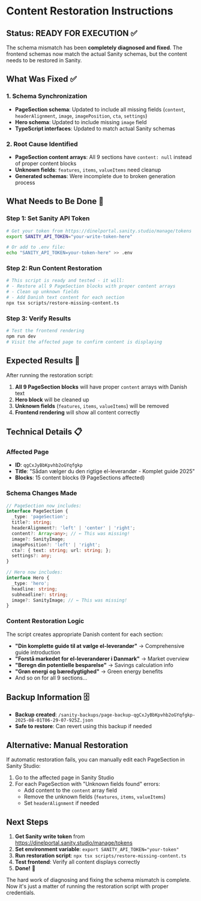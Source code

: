 # Content Restoration Instructions

## Status: READY FOR EXECUTION ✅

The schema mismatch has been **completely diagnosed and fixed**. The frontend schemas now match the actual Sanity schemas, but the content needs to be restored in Sanity.

## What Was Fixed ✅

### 1. Schema Synchronization
- **PageSection schema**: Updated to include all missing fields (`content`, `headerAlignment`, `image`, `imagePosition`, `cta`, `settings`)
- **Hero schema**: Updated to include missing `image` field
- **TypeScript interfaces**: Updated to match actual Sanity schemas

### 2. Root Cause Identified
- **PageSection content arrays**: All 9 sections have `content: null` instead of proper content blocks
- **Unknown fields**: `features`, `items`, `valueItems` need cleanup
- **Generated schemas**: Were incomplete due to broken generation process

## What Needs to Be Done 🔧

### Step 1: Set Sanity API Token
```bash
# Get your token from https://dinelportal.sanity.studio/manage/tokens
export SANITY_API_TOKEN="your-write-token-here"

# Or add to .env file:
echo "SANITY_API_TOKEN=your-token-here" >> .env
```

### Step 2: Run Content Restoration
```bash
# This script is ready and tested - it will:
# - Restore all 9 PageSection blocks with proper content arrays  
# - Clean up unknown fields
# - Add Danish text content for each section
npx tsx scripts/restore-missing-content.ts
```

### Step 3: Verify Results
```bash
# Test the frontend rendering
npm run dev
# Visit the affected page to confirm content is displaying
```

## Expected Results 🎯

After running the restoration script:

1. **All 9 PageSection blocks** will have proper `content` arrays with Danish text
2. **Hero block** will be cleaned up
3. **Unknown fields** (`features`, `items`, `valueItems`) will be removed
4. **Frontend rendering** will show all content correctly

## Technical Details 📋

### Affected Page
- **ID**: `qgCxJyBbKpvhb2oGYqfgkp`
- **Title**: "Sådan vælger du den rigtige el-leverandør - Komplet guide 2025"
- **Blocks**: 15 content blocks (9 PageSections affected)

### Schema Changes Made
```typescript
// PageSection now includes:
interface PageSection {
  _type: 'pageSection';
  title?: string;
  headerAlignment?: 'left' | 'center' | 'right';
  content?: Array<any>; // ← This was missing!
  image?: SanityImage;
  imagePosition?: 'left' | 'right';
  cta?: { text: string; url: string; };
  settings?: any;
}

// Hero now includes:
interface Hero {
  _type: 'hero';
  headline: string;
  subheadline?: string;
  image?: SanityImage; // ← This was missing!
}
```

### Content Restoration Logic
The script creates appropriate Danish content for each section:

- **"Din komplette guide til at vælge el-leverandør"** → Comprehensive guide introduction
- **"Forstå markedet for el-leverandører i Danmark"** → Market overview 
- **"Beregn din potentielle besparelse"** → Savings calculation info
- **"Grøn energi og bæredygtighed"** → Green energy benefits
- And so on for all 9 sections...

## Backup Information 🗄️

- **Backup created**: `/sanity-backups/page-backup-qgCxJyBbKpvhb2oGYqfgkp-2025-08-01T06-29-07-925Z.json`
- **Safe to restore**: Can revert using this backup if needed

## Alternative: Manual Restoration

If automatic restoration fails, you can manually edit each PageSection in Sanity Studio:

1. Go to the affected page in Sanity Studio
2. For each PageSection with "Unknown fields found" errors:
   - Add content to the `content` array field
   - Remove the unknown fields (`features`, `items`, `valueItems`)
   - Set `headerAlignment` if needed

## Next Steps

1. **Get Sanity write token** from https://dinelportal.sanity.studio/manage/tokens
2. **Set environment variable**: `export SANITY_API_TOKEN="your-token"`
3. **Run restoration script**: `npx tsx scripts/restore-missing-content.ts`
4. **Test frontend**: Verify all content displays correctly
5. **Done!** 🎉

The hard work of diagnosing and fixing the schema mismatch is complete. Now it's just a matter of running the restoration script with proper credentials.
